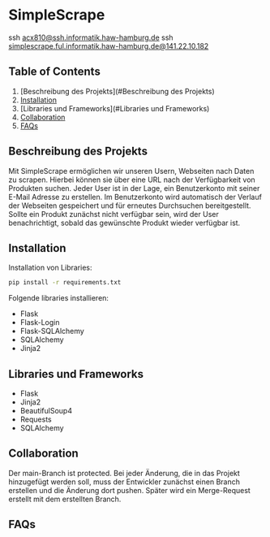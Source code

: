 # SimpleScrape

ssh acx810@ssh.informatik.haw-hamburg.de
ssh simplescrape.ful.informatik.haw-hamburg.de@141.22.10.182

## Table of Contents
1. [Beschreibung des Projekts](#Beschreibung des Projekts)
2. [Installation](#Installation)
3. [Libraries und Frameworks](#Libraries und Frameworks)
4. [Collaboration](#collaboration)
5. [FAQs](#faqs)

## Beschreibung des Projekts
Mit SimpleScrape ermöglichen wir unseren Usern, Webseiten nach Daten zu scrapen. Hierbei können sie über eine URL nach der Verfügbarkeit von Produkten suchen. Jeder User ist in der Lage, ein Benutzerkonto mit seiner E-Mail Adresse zu erstellen. Im Benutzerkonto wird automatisch der Verlauf der Webseiten gespeichert und für erneutes Durchsuchen bereitgestellt. Sollte ein Produkt zunächst nicht verfügbar sein, wird der User benachrichtigt, sobald das gewünschte Produkt wieder verfügbar ist.

## Installation
Installation von Libraries:

```bash
pip install -r requirements.txt
```


Folgende libraries installieren:
- Flask
- Flask-Login
- Flask-SQLAlchemy
- SQLAlchemy
- Jinja2


## Libraries und Frameworks
- Flask
- Jinja2
- BeautifulSoup4
- Requests
- SQLAlchemy

## Collaboration
Der main-Branch ist protected. Bei jeder Änderung, die in das Projekt hinzugefügt werden soll, muss der Entwickler zunächst einen Branch erstellen und die Änderung dort pushen. Später wird ein Merge-Request erstellt mit dem erstellten Branch.

## FAQs





